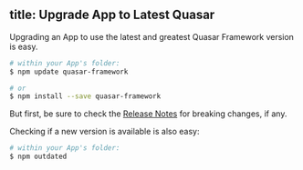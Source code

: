 title: Upgrade App to Latest Quasar
---
Upgrading an App to use the latest and greatest Quasar Framework version is easy.

``` bash
# within your App's folder:
$ npm update quasar-framework

# or
$ npm install --save quasar-framework
```

But first, be sure to check the [Release Notes](/guide/quasar-framework-release-notes.html) for breaking changes, if any.

Checking if a new version is available is also easy:

``` bash
# within your App's folder:
$ npm outdated
```
